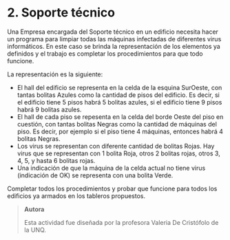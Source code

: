 # 2. Soporte técnico

Una Empresa encargada del Soporte técnico en un edificio necesita hacer un programa 
para limpiar todas las máquinas infectadas de diferentes virus informáticos. 
En este caso se brinda la representación de los elementos ya definidos y el trabajo 
es completar los procedimientos para que todo funcione.

La representación es la siguiente:
 * El hall del edificio se representa en la celda de la esquina SurOeste, con tantas bolitas Azules como la cantidad de pisos del edificio. Es decir, si el edificio tiene 5 pisos habrá 5 bolitas azules, si el edificio tiene 9 pisos habrá 9 bolitas azules.
 * El hall de cada piso se repesenta en la celda del borde Oeste del piso en cuestión, con tantas bolitas Negras como la cantidad de máquinas del piso. Es decir, por ejemplo si el piso tiene 4 máquinas, entonces habrá 4 bolitas Negras.
 * Los  virus se representan con diferente cantidad de bolitas Rojas. Hay virus que se representan con 1 bolita Roja, otros 2 bolitas rojas, otros 3, 4, 5, y hasta 6 bolitas rojas.
 * Una indicación de que la máquina de la celda actual no tiene virus (indicación de OK) se representa con una bolita Verde.

Completar todos los procedimientos y probar que funcione para todos los edificios ya armados en los tableros propuestos.

> **Autora**
>
> Esta actividad fue diseñada por la profesora Valeria De Cristófolo de la UNQ.